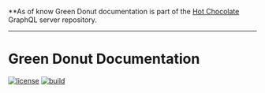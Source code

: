 **As of know Green Donut documentation is part of the [Hot Chocolate](https://github.com/ChilliCream/hotchocolate) GraphQL server repository.

---

# Green Donut Documentation

[![license](https://img.shields.io/github/license/ChilliCream/greendonut-docs.svg)](https://github.com/ChilliCream/greendonut-docs/blob/master/LICENSE)
[![build](https://img.shields.io/circleci/project/github/ChilliCream/greendonut-docs.svg)](https://circleci.com/gh/ChilliCream/greendonut-docs/tree/master)
